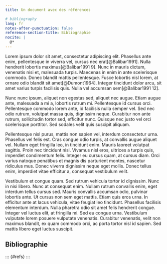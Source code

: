 ```yaml
---
title: Un document avec des références

# bibliography
lang: fr
notes-after-punctuation: false
reference-section-title: Bibliographie
nocite: | 
  @*
---
```


Lorem ipsum dolor sit amet, consectetur adipiscing elit. Phasellus ante enim, pellentesque in viverra vel, cursus nec erat[@Balibar1991]. Nulla hendrerit lobortis maximus[@Balibar1991 9]. Nunc in mauris dictum, venenatis nisi et, malesuada turpis. Maecenas in enim in ante scelerisque commodo. Donec blandit mattis pellentesque. Fusce lobortis nisl lorem, at ornare odio blandit sit amet[@Dumont1964]. Integer tincidunt dolor arcu, sit amet varius turpis facilisis quis. Nulla vel accumsan sem[@Balibar1991 12].

Nunc nunc ipsum, aliquet non egestas sed, aliquet nec augue. Etiam augue ante, malesuada a mi a, lobortis rutrum mi. Pellentesque id cursus orci. Pellentesque commodo lorem ante, id facilisis nulla semper vel. Sed nec odio rutrum, volutpat massa quis, dignissim neque. Curabitur non ante rutrum, sollicitudin tortor sed, efficitur nunc. Quisque nec justo vel orci scelerisque porttitor. Sed sodales velit quis suscipit aliquam.

Pellentesque nisl purus, mattis non sapien vel, interdum consectetur urna. Phasellus vel felis est. Cras congue odio turpis, at convallis augue aliquet vel. Nullam eget fringilla leo, in tincidunt enim. Mauris laoreet volutpat sagittis. Proin nec tincidunt nisl. Vivamus nisl eros, ultrices a turpis quis, imperdiet condimentum felis. Integer eu cursus quam, at cursus diam. Orci varius natoque penatibus et magnis dis parturient montes, nascetur ridiculus mus. Donec viverra dignissim neque eget mollis. Donec tellus enim, imperdiet vitae efficitur a, consequat vestibulum velit.

Vestibulum et congue quam. Sed rutrum vehicula tortor id dignissim. Nunc in nisi libero. Nunc at consequat enim. Nullam rutrum convallis enim, eget interdum tellus cursus sed. Mauris convallis accumsan odio, pulvinar lobortis ante. Ut cursus non sem eget mattis. Etiam quis eros urna. In efficitur ante at lacus vehicula, vitae feugiat leo tincidunt. Phasellus facilisis elementum interdum. Nulla pharetra odio sit amet felis hendrerit congue. Integer vel luctus elit, at fringilla mi. Sed eu congue urna. Vestibulum vulputate lorem posuere vulputate venenatis. Curabitur venenatis, velit non maximus blandit, ex quam commodo orci, ac porta tortor nisl id sapien. Sed mattis libero eget luctus suscipit.

## Bibliographie
::: {#refs}
:::
